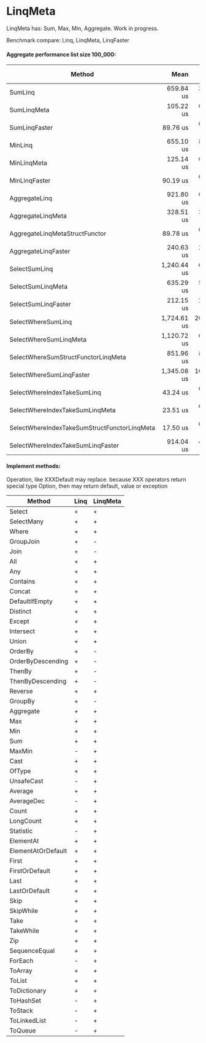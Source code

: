 # LinqMeta

LinqMeta has: Sum, Max, Min, Aggregate. Work in progress. 

Benchmark compare: Linq, LinqMeta, LinqFaster
#### Aggregate performance list size 100_000:

Method |        Mean |      Error |     StdDev | Gen 0/1k Op | Gen 1/1k Op | Gen 2/1k Op | Allocated Memory/Op |
--------------------------------------------- |------------:|-----------:|-----------:|------------:|------------:|------------:|--------------------:|
SumLinq |   659.84 us |  3.8764 us |  3.4363 us |           - |           - |           - |                48 B |
SumLinqMeta |   105.22 us |  0.3351 us |  0.3134 us |           - |           - |           - |                   - |
SumLinqFaster |    89.76 us |  0.6498 us |  0.6078 us |           - |           - |           - |                   - |
MinLinq |   655.10 us |  8.3769 us |  7.8358 us |           - |           - |           - |                48 B |
MinLinqMeta |   125.14 us |  0.8147 us |  0.7620 us |           - |           - |           - |                   - |
MinLinqFaster |    90.19 us |  0.8311 us |  0.7774 us |           - |           - |           - |                   - |
AggregateLinq |   921.80 us |  0.7994 us |  0.7087 us |           - |           - |           - |                48 B |
AggregateLinqMeta |   328.51 us |  3.7235 us |  3.4830 us |           - |           - |           - |                   - |
AggregateLinqMetaStructFunctor |    89.78 us |  0.9132 us |  0.8542 us |           - |           - |           - |                   - |
AggregateLinqFaster |   240.63 us |  2.9102 us |  2.7222 us |           - |           - |           - |                   - |
SelectSumLinq | 1,240.44 us |  6.7700 us |  6.3326 us |           - |           - |           - |                96 B |
SelectSumLinqMeta |   635.29 us |  5.6441 us |  5.0033 us |           - |           - |           - |                   - |
SelectSumLinqFaster |   212.15 us |  2.1601 us |  1.8038 us |           - |           - |           - |                   - |
SelectWhereSumLinq | 1,724.61 us | 20.0574 us | 16.7489 us |           - |           - |           - |               144 B |
SelectWhereSumLinqMeta | 1,120.72 us |  6.6346 us |  6.2060 us |           - |           - |           - |                   - |
SelectWhereSumStructFunctorLinqMeta |   851.96 us |  8.9757 us |  8.3959 us |           - |           - |           - |                   - |
SelectWhereSumLinqFaster | 1,345.08 us | 10.4522 us |  9.7770 us |    248.0469 |    248.0469 |    248.0469 |            802072 B |
SelectWhereIndexTakeSumLinq |    43.24 us |  0.4492 us |  0.4202 us |      0.0610 |           - |           - |               224 B |
SelectWhereIndexTakeSumLinqMeta |    23.51 us |  0.2081 us |  0.1946 us |           - |           - |           - |                   - |
SelectWhereIndexTakeSumStructFunctorLinqMeta |    17.50 us |  0.0933 us |  0.0872 us |           - |           - |           - |                   - |
SelectWhereIndexTakeSumLinqFaster |   914.04 us |  4.9388 us |  4.6198 us |    350.5859 |    300.7813 |    293.9453 |           1344552 B |

#### Implement methods:

Operation, like XXXDefault may replace. because XXX operators return special type Option, then may return default, value or exception

| Method     | Linq | LinqMeta |
|------------|------------|----------------|
| Select          | +    | +        |
| SelectMany      | +    | +        |
| Where      | +    | +        |
| GroupJoin      | +    | -        |
| Join      | +    | -        |
| All      | +    | +        |
| Any      | +    | +        |
| Contains      | +    | +        |
| Concat      | +    | +        |
| DefaultIfEmpty      | +    | +        |
| Distinct      | +    | +        |
| Except      | +    | +        |
| Intersect      | +    | +        |
| Union      | +    | +        |
| OrderBy      | +    | -        |
| OrderByDescending	     | +    | -        |
| ThenBy      | +    | -        |
| ThenByDescending      | +    | -        |
| Reverse     | +    | +        |
| GroupBy      | +    | -        |
| Aggregate	      | +    | +        |
| Max	      | +    | +        |
| Min	      | +    | +        |
| Sum	      | +    | +        |
| MaxMin	      | -    | +        |
| Cast	      | +    | +        |
| OfType	      | +    | +        |
| UnsafeCast	      | -    | +        |
| Average      | +    | +        |
| AverageDec      | -    | +        |
| Count      | +    | +        |
| LongCount	      | +    | +        |
| Statistic      | -    | +        |
| ElementAt      | +    | +       |
| ElementAtOrDefault	      | +    | +        |
| First      | +    | +        |
| FirstOrDefault      | +    | +        |
| Last      | +    | +        |
| LastOrDefault      | +    | +        |
| Skip      | +    | +        |
| SkipWhile      | +    | +        |
| Take      | +    | +        |
| TakeWhile      | +    | +        |
| Zip      | +    | +        |
| SequenceEqual | + | + |
| ForEach | - | + |
| ToArray      | +    | +        |
| ToList      | +    | +        |
| ToDictionary      | +    | +        |
| ToHashSet      | -    | +        |
| ToStack      | -    | +        |
| ToLinkedList      | -    | +        |
| ToQueue      | -    | +        |